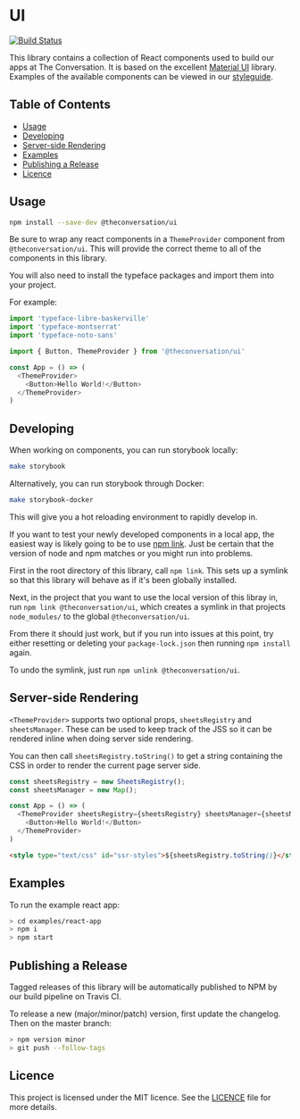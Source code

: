 # UI

[![Build Status](https://travis-ci.com/conversation/ui.svg?branch=master)](https://travis-ci.com/conversation/ui)

This library contains a collection of React components used to build our apps
at The Conversation. It is based on the excellent [Material
UI](https://material-ui.com) library. Examples of the available components can
be viewed in our [styleguide](http://styleguide.theconversation.com).

## Table of Contents

* [Usage](#usage)
* [Developing](#developing)
* [Server-side Rendering](#server-side-rendering)
* [Examples](#examples)
* [Publishing a Release](#publishing-a-release)
* [Licence](#licence)

## Usage

```bash
npm install --save-dev @theconversation/ui
```

Be sure to wrap any react components in a `ThemeProvider` component
from `@theconversation/ui`. This will provide the correct theme to all of
the components in this library.

You will also need to install the typeface packages and import them into your
project.

For example:

```js
import 'typeface-libre-baskerville'
import 'typeface-montserrat'
import 'typeface-noto-sans'

import { Button, ThemeProvider } from '@theconversation/ui'

const App = () => (
  <ThemeProvider>
    <Button>Hello World!</Button>
  </ThemeProvider>
)
```

## Developing

When working on components, you can run storybook locally:

```sh
make storybook
```

Alternatively, you can run storybook through Docker:

```sh
make storybook-docker
```

This will give you a hot reloading environment to rapidly develop in.

If you want to test your newly developed components in a local app, the easiest
way is likely going to be to use [npm link](https://docs.npmjs.com/cli/link.html).
Just be certain that the version of node and npm matches or you might run into problems.

First in the root directory of this library, call `npm link`. This sets up a symlink
so that this library will behave as if it's been globally installed.

Next, in the project that you want to use the local version of this libray in, run
`npm link @theconversation/ui`, which creates a symlink in that projects `node_modules/`
to the global `@theconversation/ui`.

From there it should just work, but if you run into issues at this point, try either
resetting or deleting your `package-lock.json` then running `npm install` again.

To undo the symlink, just run `npm unlink @theconversation/ui`.


## Server-side Rendering

`<ThemeProvider>` supports two optional props, `sheetsRegistry` and
`sheetsManager`. These can be used to keep track of the JSS so it can be
rendered inline when doing server side rendering.

You can then call `sheetsRegistry.toString()` to get a string containing the
CSS in order to render the current page server side.

```js
const sheetsRegistry = new SheetsRegistry();
const sheetsManager = new Map();

const App = () => (
  <ThemeProvider sheetsRegistry={sheetsRegistry} sheetsManager={sheetsManager}>
    <Button>Hello World!</Button>
  </ThemeProvider>
)
```

```html
<style type="text/css" id="ssr-styles">${sheetsRegistry.toString()}</style>
```

## Examples

To run the example react app:

```sh
> cd examples/react-app
> npm i
> npm start
```

## Publishing a Release

Tagged releases of this library will be automatically published to NPM by our
build pipeline on Travis CI.

To release a new (major/minor/patch) version, first update the changelog. Then
on the master branch:

```sh
> npm version minor
> git push --follow-tags
```

## Licence

This project is licensed under the MIT licence. See the
[LICENCE](https://github.com/conversation/ui/blob/master/LICENCE.md) file for
more details.
